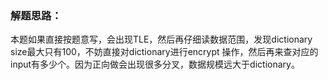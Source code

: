 ### 解题思路：
本题如果直接按题意写，会出现TLE，然后再仔细读数据范围，发现dictionary size最大只有100，不妨直接对dictionary进行encrypt
操作，然后再来查对应的input有多少个。因为正向做会出现很多分叉，数据规模远大于dictionary。